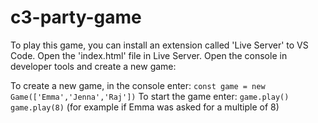 ﻿# c3-party-game

To play this game, you can install an extension called 'Live Server' to VS Code.
Open the 'index.html' file in Live Server. Open the console in developer tools and create a new game:

To create a new game, in the console enter:
`const game = new Game(['Emma','Jenna','Raj'])`
To start the game enter:
`game.play()`
`game.play(8)` (for example if Emma was asked for a multiple of 8)
